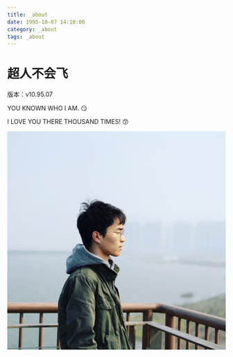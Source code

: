 ```yaml
---
title: _about
date: 1995-10-07 14:10:00
category: _about
tags: _about
---
```


# 超人不会飞

版本：v10.95.07

YOU KNOWN WHO I AM. 😏

I LOVE YOU THERE THOUSAND TIMES! 😙

![gongxq](./images/gongxq.jpg)
